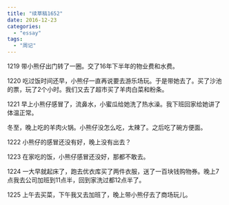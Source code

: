 ```yaml
---
title: "续草稿1652"
date: 2016-12-23
categories: 
  - "essay"
tags: 
  - "周记"
---
```


1219 带小熊仔出门转了一圈。交了16年下半年的物业费和水费。

1220 吃过饭时间还早，小熊仔一直再说要去游乐场玩。于是带她去了。买了沙池的票，玩了2个小时。我们又去了超市买了羊肉白菜和粉条。

1221 早上小熊仔感冒了，流鼻水，小蜜瓜给她洗了热水澡。我下班回家给她讲了体温正常。

冬至，晚上吃的羊肉火锅。小熊仔没怎么吃，太辣了。之后吃了碗方便面。

1222 小熊仔的感冒还没有好，晚上没有出去？

1223 在家吃的饭，小熊仔感冒还没好，那都不敢去。

1224 一大早就起床了，跑去优衣库买了两件衣服，送了一百块钱购物券。晚上7点我去公司加班到11点半，回到家洗过都12点半了。

1225 上午去买菜，下午我又去加班了，晚上带小熊仔去了商场玩儿。
